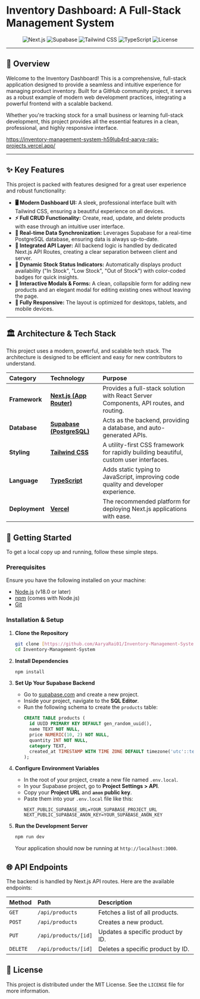 # Inventory Dashboard: A Full-Stack Management System

<p align="center">
  
</p>

<p align="center">
  <img src="https://img.shields.io/badge/Next.js-14.x-black?style=for-the-badge&logo=nextdotjs" alt="Next.js">
  <img src="https://img.shields.io/badge/Supabase-DB%20&%20Auth-3ecf8e?style=for-the-badge&logo=supabase" alt="Supabase">
  <img src="https://img.shields.io/badge/Tailwind_CSS-3.x-06B6D4?style=for-the-badge&logo=tailwindcss" alt="Tailwind CSS">
  <img src="https://img.shields.io/badge/TypeScript-5.x-3178C6?style=for-the-badge&logo=typescript" alt="TypeScript">
  <img src="https://img.shields.io/github/license/AaryaRai01/Inventory-Management-System?style=for-the-badge" alt="License">
</p>

---

## 📖 Overview

Welcome to the Inventory Dashboard! This is a comprehensive, full-stack application designed to provide a seamless and intuitive experience for managing product inventory. Built for a GitHub community project, it serves as a robust example of modern web development practices, integrating a powerful frontend with a scalable backend.

Whether you're tracking stock for a small business or learning full-stack development, this project provides all the essential features in a clean, professional, and highly responsive interface.

https://inventory-management-system-h59lub4rd-aarya-rais-projects.vercel.app/

---

## ✨ Key Features

This project is packed with features designed for a great user experience and robust functionality:

-   **🖥️ Modern Dashboard UI:** A sleek, professional interface built with Tailwind CSS, ensuring a beautiful experience on all devices.
-   **⚡ Full CRUD Functionality:** Create, read, update, and delete products with ease through an intuitive user interface.
-   **🔄 Real-time Data Synchronization:** Leverages Supabase for a real-time PostgreSQL database, ensuring data is always up-to-date.
-   **🧩 Integrated API Layer:** All backend logic is handled by dedicated Next.js API Routes, creating a clear separation between client and server.
-   **🚦 Dynamic Stock Status Indicators:** Automatically displays product availability ("In Stock", "Low Stock", "Out of Stock") with color-coded badges for quick insights.
-   **📝 Interactive Modals & Forms:** A clean, collapsible form for adding new products and an elegant modal for editing existing ones without leaving the page.
-   **📱 Fully Responsive:** The layout is optimized for desktops, tablets, and mobile devices.

---

## 🏛️ Architecture & Tech Stack

This project uses a modern, powerful, and scalable tech stack. The architecture is designed to be efficient and easy for new contributors to understand.

| Category      | Technology                                                                                                   | Purpose                                                                                |
| :------------ | :----------------------------------------------------------------------------------------------------------- | :------------------------------------------------------------------------------------- |
| **Framework** | [**Next.js (App Router)**](https://nextjs.org/)                                                              | Provides a full-stack solution with React Server Components, API routes, and routing.  |
| **Database** | [**Supabase (PostgreSQL)**](https://supabase.io/)                                                            | Acts as the backend, providing a database, and auto-generated APIs.                    |
| **Styling** | [**Tailwind CSS**](https://tailwindcss.com/)                                                                 | A utility-first CSS framework for rapidly building beautiful, custom user interfaces.    |
| **Language** | [**TypeScript**](https://www.typescriptlang.org/)                                                            | Adds static typing to JavaScript, improving code quality and developer experience.     |
| **Deployment**| [**Vercel**](https://vercel.com/)                                                                            | The recommended platform for deploying Next.js applications with ease.                 |

## 🚀 Getting Started

To get a local copy up and running, follow these simple steps.

### Prerequisites

Ensure you have the following installed on your machine:
-   [Node.js](https://nodejs.org/en/) (v18.0 or later)
-   [npm](https://www.npmjs.com/) (comes with Node.js)
-   [Git](https://git-scm.com/)

### Installation & Setup

1.  **Clone the Repository**
    ```bash
    git clone [https://github.com/AaryaRai01/Inventory-Management-System.git](https://github.com/AaryaRai01/Inventory-Management-System.git)
    cd Inventory-Management-System
    ```

2.  **Install Dependencies**
    ```bash
    npm install
    ```

3.  **Set Up Your Supabase Backend**
    -   Go to [supabase.com](https://supabase.com) and create a new project.
    -   Inside your project, navigate to the **SQL Editor**.
    -   Run the following schema to create the `products` table:
        ```sql
        CREATE TABLE products (
          id UUID PRIMARY KEY DEFAULT gen_random_uuid(),
          name TEXT NOT NULL,
          price NUMERIC(10, 2) NOT NULL,
          quantity INT NOT NULL,
          category TEXT,
          created_at TIMESTAMP WITH TIME ZONE DEFAULT timezone('utc'::text, now()) NOT NULL
        );
        ```

4.  **Configure Environment Variables**
    -   In the root of your project, create a new file named `.env.local`.
    -   In your Supabase project, go to **Project Settings > API**.
    -   Copy your **Project URL** and **`anon` public key**.
    -   Paste them into your `.env.local` file like this:
        ```env
        NEXT_PUBLIC_SUPABASE_URL=YOUR_SUPABASE_PROJECT_URL
        NEXT_PUBLIC_SUPABASE_ANON_KEY=YOUR_SUPABASE_ANON_KEY
        ```

5.  **Run the Development Server**
    ```bash
    npm run dev
    ```
    Your application should now be running at `http://localhost:3000`.

## 🌐 API Endpoints

The backend is handled by Next.js API routes. Here are the available endpoints:

| Method | Path                  | Description                      |
| :----- | :-------------------- | :------------------------------- |
| `GET`  | `/api/products`       | Fetches a list of all products.  |
| `POST` | `/api/products`       | Creates a new product.           |
| `PUT`  | `/api/products/[id]`  | Updates a specific product by ID.|
| `DELETE`| `/api/products/[id]`  | Deletes a specific product by ID.|

## 📄 License

This project is distributed under the MIT License. See the `LICENSE` file for more information.
